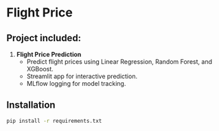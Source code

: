 # Flight Price 

## Project included:
1. **Flight Price Prediction**
   - Predict flight prices using Linear Regression, Random Forest, and XGBoost.
   - Streamlit app for interactive prediction.
   - MLflow logging for model tracking.


## Installation
```bash
pip install -r requirements.txt
